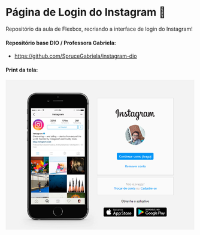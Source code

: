 # Página de Login do Instagram 🤳

Repositório da aula de Flexbox, recriando a interface de login do Instagram! 

#### Repositório base DIO / Professora Gabriela:
* https://github.com/SpruceGabriela/instagram-dio

#### Print da tela:
![](/img/printtela.png)
